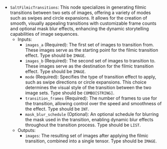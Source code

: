 - `SaltFilmicTransitions`: This node specializes in generating filmic transitions between two sets of images, offering a variety of modes such as swipes and circle expansions. It allows for the creation of smooth, visually appealing transitions with customizable frame counts and optional mask blur effects, enhancing the dynamic storytelling capabilities of image sequences.
    - Inputs:
        - `images_a` (Required): The first set of images to transition from. These images serve as the starting point for the filmic transition effect. Type should be `IMAGE`.
        - `images_b` (Required): The second set of images to transition to. These images serve as the destination for the filmic transition effect. Type should be `IMAGE`.
        - `mode` (Required): Specifies the type of transition effect to apply, such as swipe directions or circle expansions. This choice determines the visual style of the transition between the two image sets. Type should be `COMBO[STRING]`.
        - `transition_frames` (Required): The number of frames to use for the transition, allowing control over the speed and smoothness of the effect. Type should be `INT`.
        - `mask_blur_schedule` (Optional): An optional schedule for blurring the mask used in the transition, enabling dynamic blur effects throughout the transition process. Type should be `LIST`.
    - Outputs:
        - `images`: The resulting set of images after applying the filmic transition, combined into a single tensor. Type should be `IMAGE`.
